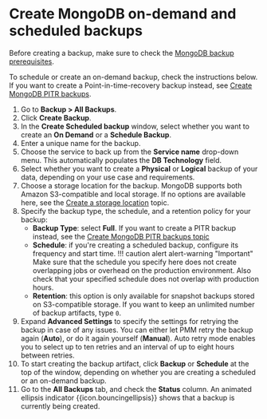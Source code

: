 # Create MongoDB on-demand and scheduled backups

Before creating a backup, make sure to check the [MongoDB backup prerequisites](../backup/mongo-prerequisites.md).

To schedule or create an on-demand backup, check the instructions below. If you want to create a Point-in-time-recovery backup instead, see [Create MongoDB PITR backups](create_PITR_mongo.md).

1. Go to <i class="uil uil-history"></i> **Backup > All Backups**.
2. Click <i class="uil uil-plus-square"></i> **Create Backup**.
3. In the **Create Scheduled backup** window, select whether you want to create an **On Demand** or a **Schedule Backup**.
4. Enter a unique name for the backup.
5. Choose the service to back up from the **Service name** drop-down menu. This automatically populates the **DB Technology** field.
6. Select whether you want to create a **Physical** or **Logical** backup of your data, depending on your use case and requirements.
7. Choose a storage location for the backup. MongoDB supports both Amazon S3-compatible and local storage. If no options are available here, see the [Create a storage location](prepare_storage_location.md) topic.
8. Specify the backup type, the schedule, and a retention policy for your backup:
    - **Backup Type**: select **Full**. If you want to create a PITR backup instead, see the [Create MongoDB PITR backups topic](../backup/create_PITR_mongo.md)
    - **Schedule**: if you're creating a scheduled backup, configure its frequency and start time. 
    !!! caution alert alert-warning "Important"
        Make sure that the schedule you specify here does not create overlapping jobs or overhead on the production environment. Also check that your specified schedule does not overlap with production hours.
    - **Retention**: this option is only available for snapshot backups stored on S3-compatible storage. If you want to keep an unlimited number of backup artifacts, type `0`.
9. Expand **Advanced Settings** to specify the settings for retrying the backup in case of any issues. You can either let PMM retry the backup again (**Auto**), or do it again yourself (**Manual**). Auto retry mode enables you to select up to ten retries and an interval of up to eight hours between retries.
10. To start creating the backup artifact, click **Backup** or **Schedule** at the top of the window, depending on whether you are creating a scheduled or an on-demand backup.
11. Go to the **All Backups** tab, and check the **Status** column. An animated ellipsis indicator {{icon.bouncingellipsis}} shows that a backup is currently being created.

